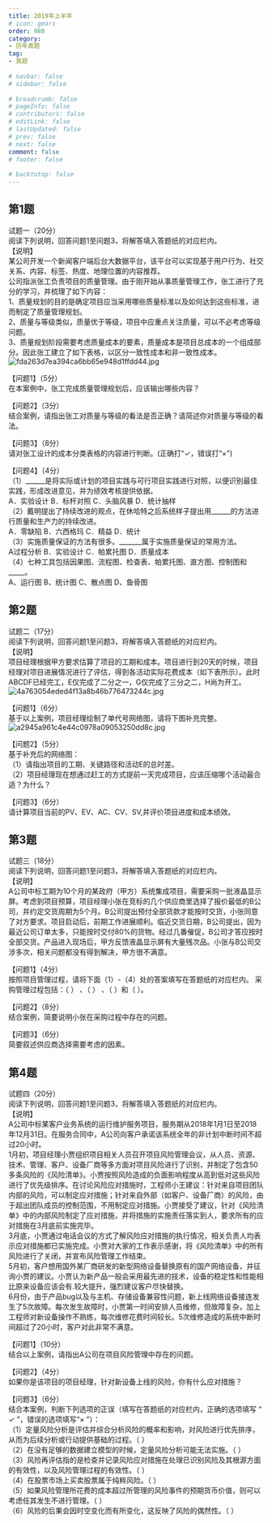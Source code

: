 ```yaml
---  
title: 2019年上半年  
# icon: gears  
order: 980  
category:  
- 历年真题  
tag:  
- 真题  
  
# navbar: false  
# sidebar: false  
  
# breadcrumb: false  
# pageInfo: false  
# contributors: false  
# editLink: false  
# lastUpdated: false  
# prev: false  
# next: false  
comment: false  
# footer: false  
  
# backtotop: false  
---  
```

## 第1题 ##

试题一（20分）  
阅读下列说明，回答问题1至问题3，将解答填入答题纸的对应栏内。  
【说明】  
某公司开发一个新闻客户端后台大数据平台，该平台可以实现基于用户行为、社交关系、内容、标签、热度、地理位置的内容推荐。  
公司指派张工负责项目的质量管理。由于刚开始从事质量管理工作，张工进行了充分的学习，并梳理了如下内容：  
1、质量规划的目的是确定项目应当采用哪些质量标准以及如何达到这些标准，进而制定了质量管理规划。  
2、质量与等级类似，质量优于等级，项目中应重点关注质量，可以不必考虑等级问题。  
3、质量规划阶段需要考虑质量成本的要素，质量成本是项目总成本的一个组成部分。因此张工建立了如下表格，以区分一致性成本和非一致性成本。  
![fda263d7ea394ca6bb65e948d1ffdd44.jpg][]  
  
【问题1】（5分）  
在本案例中，张工完成质量管理规划后，应该输出哪些内容？  
  
【问题2】（3分）  
结合案例，请指出张工对质量与等级的看法是否正确？请简述你对质量与等级的看法。  
  
【问题3】（8分）  
请对张工设计的成本分类表格的内容进行判断。(正确打“✓，错误打“×")  
  
【问题4】（4分）  
（1）\_\_\_\_\_\_是将实际或计划的项目实践与可行项目实践进行对照，以便识别最佳实践，形成改进意见，并为绩效考核提供依据。  
A．实验设计 B．标杆对照 C．头脑风暴 D．统计抽样  
（2）戴明提出了持续改进的观点，在休哈特之后系统样子提出用\_\_\_\_\_\_的方法进行质量和生产力的持续改进。  
A．零缺陷 B．六西格玛 C．精益 D．统计  
（3）实施质量保证的方法有很多。\_\_\_\_\_\_\_属于实施质量保证的常用方法。  
A过程分析 B．实验设计 C．帕累托图 D．质量成本  
（4）七种工具包括因果图、流程图、检查表、帕累托图、直方图、控制图和\_\_\_\_\_。  
A、运行图 B、统计图 C、散点图 D、鱼骨图  


## 第2题 ##

试题二（17分）  
阅读下列说明，回答问题1至问题3，将解答填入答题纸的对应栏内。  
【说明】  
项目经理根据甲方要求估算了项目的工期和成本。项目进行到20天的时候，项目经理对项目进展情况进行了评估，得到各活动实际花费成本（如下表所示）。此时ABCDF已经完工，E仅完成了二分之一，G仅完成了三分之二，H尚为开工。  
![4a763054eded4f13a8b46b776473244c.jpg][]  
  
【问题1】（6分）  
基于以上案例，项目经理绘制了单代号网络图，请将下图补充完整。  
![a2945a961c4e44c0978a09053250dd8c.jpg][]  
  
【问题2】（5分）  
基于补充后的网络图：  
（1）请指出项目的工期、关键路径和活动E的总时差。  
（2）项目经理现在想通过赶工的方式提前一天完成项目，应该压缩哪个活动最合适？为什么？  
  
【问题3】（6分）  
请计算项目当前的PV、EV、AC、CV、SV,并评价项目进度和成本绩效。  


## 第3题 ##

试题三（18分）  
阅读下列说明，回答问题1至问题3，将解答填入答题纸的对应栏内。  
【说明】  
A公司中标工期为10个月的某政府（甲方）系统集成项目，需要采购一批液晶显示屏。考虑到项目预算，项目经理小张在竞标的几个供应商里选择了报价最低的B公司，并约定交货周期为5个月。B公司提出预付全部货款才能按时交货，小张同意了对方要求。项目启动后，前期工作进展顺利。临近交货日期，B公司提出，因为最近公司订单太多，只能按时交付80%的货物。经过几番催促，B公司才答应按时全部交货。产品进入现场后，甲方反馈液晶显示屏有大量残次品。小张与B公司交涉多次，相关问题都没有得到解决，甲方很不满意。  
  
【问题1】（4分）  
按照项目管理过程，请将下面（1）-（4）处的答案填写在答题纸的对应栏内。 采购管理过程包括：（ ） 、（ ） 、（ ）和（ ）。  
  
【问题2】（8分）  
结合案例，简要说明小张在采购过程中存在的问题。  
  
【问题3】（6分）  
简要叙述供应商选择需要考虑的因素。  


## 第4题 ##

试题四（20分）  
阅读下列说明，回答问题1至问题3，将解答填入答题纸的对应栏内。  
【说明】  
A公司中标某客户业务系统的运行维护服务项目，服务期从2018年1月1日至2018 年12月31日。在服务合同中，A公司向客户承诺该系统全年的非计划中断时间不超过20小时。  
1月初，项目经理小贾组织项目相关人员召开项目风险管理会议，从人员、资源、技术、管理、客户、设备厂商等多方面对项目风险进行了识别，并制定了包含50多条风险的《风险清单》。小贾按照风险造成的负面影响程度从高到低对这些风险进行了优先级排序。在讨论风险应对措施时，工程师小王建议：针对来自项目团队内部的风险，可以制定应对措施；针对来自外部（如客户、设备厂商）的风险，由于超出团队成员的控制范围，不用制定应对措施。小贾接受了建议，针对《风险清单》中的内部风险制定了应对措施，并将措施的实施责任落实到人，要求所有的应对措施在3月底前实施完毕。  
3月底，小贾通过电话会议的方式了解风险应对措施的执行情况，相关负责人均表示应对措施都已实施完成。小贾对大家的工作表示感谢，将《风险清单》中的所有风险进行了关闭，并宣布风险管理工作结束。  
5月初，客户想用国外某厂商研发的新型网络设备替换原有的国产网络设备，并征询小贾的建议。小贾认为新产品一般会采用最先进的技术，设备的稳定性和性能相比原来设备应该会有.较大提升，强烈建议客户尽快替换。  
6月份，由于产品bug以及与主机、存储设备兼容性问题，新上线网络设备接连发生了5次故障。每次发生故障时，小贾第一时间安排人员维修，但故障复杂，加上工程师对新设备操作不熟练，每次维修花费时间较长。5次维修造成的系统中断时间超过了20小时，客户对此非常不满意。  
  
【问题1】（10分）  
结合以上案例，请指出A公司在项目风险管理中存在的问题。  
  
【问题2】（4分）  
如果你是该项目的项目经理，针对新设备上线的风险，你有什么应对措施？  
  
【问题3】（6分）  
结合本案例，判断下列选项的正误（填写在答题纸的对应栏内，正确的选项填写 “ ✓ ”，错误的选项填写“× ”）：  
（1）定量风险分析是评估并综合分析风险的概率和影响，对风险进行优先排序，从而为后续分析或行动提供基础的过程。（ ）  
（2）在没有足够的数据建立模型的时候，定量风险分析可能无法实施。（ ）  
（3）风险再评估指的是检查并记录风险应对措施在处理已识别风险及其根源方面的有效性，以及风险管理过程的有效性。（ ）  
（4）在股票市场上买卖股票属于纯粹风险。（ ）  
（5）如果风险管理所花费的成本超过所管理的风险事件的预期货币价值，则可以考虑任其发生不进行管理。（ ）  
（6）风险的后果会因时空变化而有所变化，这反映了风险的偶然性。（ ）  



[fda263d7ea394ca6bb65e948d1ffdd44.jpg]: https://www.xkxxkx.cn/file/exam/software/系统集成项目管理工程师/案例/第1题/fda263d7ea394ca6bb65e948d1ffdd44.jpg
[4a763054eded4f13a8b46b776473244c.jpg]: https://www.xkxxkx.cn/file/exam/software/系统集成项目管理工程师/案例/第2题/4a763054eded4f13a8b46b776473244c.jpg
[a2945a961c4e44c0978a09053250dd8c.jpg]: https://www.xkxxkx.cn/file/exam/software/系统集成项目管理工程师/案例/第2题/a2945a961c4e44c0978a09053250dd8c.jpg
